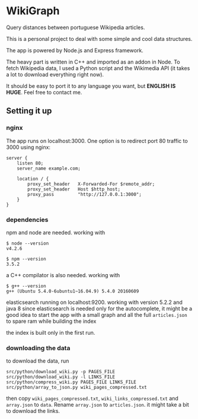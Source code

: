 # WikiGraph
Query distances between portuguese Wikipedia articles.

This is a personal project to deal with some simple and cool data structures.

The app is powered by Node.js and Express framework.

The heavy part is written in C++ and imported as an addon in Node. To fetch Wikipedia data, I used a
Python script and the Wikimedia API (it takes a lot to download everything right now).

It should be easy to port it to any language you want, but **ENGLISH IS HUGE**. Feel free to contact me.

## Setting it up

### nginx

The app runs on localhost:3000. One option is to redirect port 80 traffic to 3000 using nginx:

```
server {
    listen 80;
    server_name example.com;

    location / {
        proxy_set_header   X-Forwarded-For $remote_addr;
        proxy_set_header   Host $http_host;
        proxy_pass         "http://127.0.0.1:3000";
    }
}
```

### dependencies

npm and node are needed. working with
```
$ node --version
v4.2.6

$ npm --version
3.5.2
```

a C++ compilator is also needed. working with
```
$ g++ --version
g++ (Ubuntu 5.4.0-6ubuntu1~16.04.9) 5.4.0 20160609
```

elasticsearch running on localhost:9200. working with version 5.2.2 and java 8
since elasticsearch is needed only for the autocomplete, it might be a good idea to
start the app with a small graph and all the full `articles.json` to spare ram while building the index

the index is built only in the first run.

### downloading the data

to download the data, run 
```
src/python/download_wiki.py -p PAGES_FILE
src/python/download_wiki.py -l LINKS_FILE
src/python/compress_wiki.py PAGES_FILE LINKS_FILE
src/python/array_to_json.py wiki_pages_compressed.txt
```
then copy `wiki_pages_compressed.txt`, `wiki_links_compressed.txt` and `array.json` to `data`. Rename `array.json` to `articles.json`.
it might take a bit to download the links.
